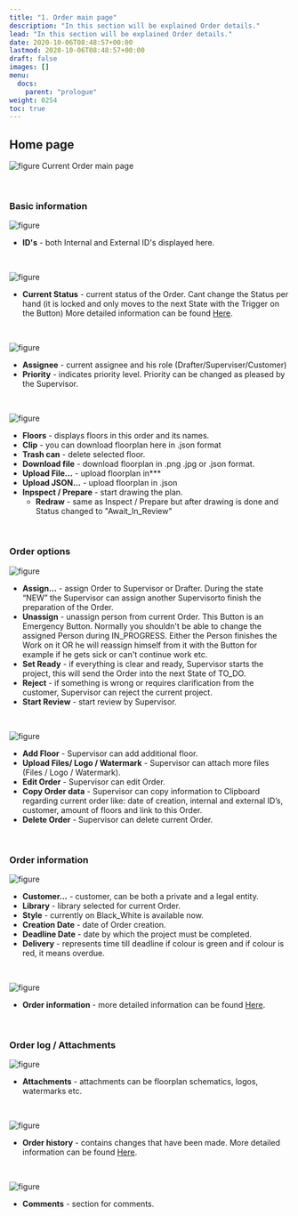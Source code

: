 ```yaml
---
title: "1. Order main page"
description: "In this section will be explained Order details."
lead: "In this section will be explained Order details."
date: 2020-10-06T08:48:57+00:00
lastmod: 2020-10-06T08:48:57+00:00
draft: false
images: []
menu:
  docs:
    parent: "prologue"
weight: 0254
toc: true
---
```


## Home page

![figure](/Ordermainmenu1.jpg "")
Current Order main page

&nbsp;  

### Basic information
![figure](/OrderID.jpg "")
* **ID's** - both Internal and External ID's displayed here.

&nbsp;   


![figure](/CurrentStatus1.jpg "")
* **Current Status** - current status of the Order. Cant change the Status per hand (it is locked and only moves to the next State with the Trigger on the Button) More detailed information can be found <a href="/docs/prologue/orders-list/status/">Here</a>.</p>


&nbsp;  


![figure](/CurrentAssignee.jpg "")
* **Assignee** - current assignee and his role (Drafter/Superviser/Customer)
* **Priority** - indicates priority level. Priority can be changed as pleased by the Supervisor.

&nbsp;  


![figure](/Floors.jpg "")
* **Floors** - displays floors in this order and its names.
* **Сlip** - you can download floorplan here in .json format
* **Trash can** - delete selected floor.
* **Download file** - download floorplan in .png .jpg or .json format.
* **Upload File...** - upload floorplan in***
* **Upload JSON...** - upload floorplan in .json
* **Inpspect / Prepare** - start drawing the plan.
  * **Redraw** - same as Inspect / Prepare but after drawing is done and Status changed to "Await_In_Review"

&nbsp;  

### Order options
![figure](/DiffStatuses.jpg "")
* **Assign...** - assign Order to Supervisor or Drafter. During the state “NEW” the Supervisor can assign another Supervisorto finish the preparation of the Order.
* **Unassign** - unassign person from current Order. This Button is an Emergency Button. Normally you shouldn't be able to change the assigned Person during IN_PROGRESS. Either the Person finishes the Work on it OR  he will reassign himself from it with the Button for example if he gets sick or can't continue work etc.
* **Set Ready** - if everything is clear and ready, Supervisor starts the project, this will send the Order into the next State of TO_DO.
* **Reject** - if something is wrong or requires clarification from the customer, Supervisor can reject the current project.
* **Start Review** - start review by Supervisor.

&nbsp;  

![figure](/Bar.jpg "")
* **Add Floor** - Supervisor can add additional floor.
* **Upload Files/ Logo / Watermark** - Supervisor can attach more files (Files / Logo / Watermark).
* **Edit Order** - Supervisor can edit Order.
* **Copy Order data** - Supervisor can copy information to Clipboard regarding current order like: date of creation, internal and external ID’s, customer, amount of floors and link to this Order.
* **Delete Order** - Supervisor can delete current Order.

&nbsp; 

### Order information
![figure](/OrderData.jpg "")
* **Customer...** - customer, can be both a private and a legal entity.
* **Library** - library selected for current Order.
* **Style** - currently on Black_White is available now.
* **Creation Date** - date of Order creation.
* **Deadline Date** - date by which the project must be completed.
* **Delivery** - represents time till deadline if colour is green and if colour is red, it means overdue.

&nbsp; 


![figure](/FFInfo.jpg "")

* **Order information** - more detailed information can be found <a href="/docs/prologue/orders-list/orders/newordercreation/#workorder-specifications">Here</a>.</p>

&nbsp;  

### Order log / Attachments
![figure](/OrderAttachments.jpg "")

* **Attachments** - attachments can be floorplan schematics, logos, watermarks etc.

&nbsp; 


![figure](/History1.jpg "")
* **Order history** - contains changes that have been made. More detailed information can be found <a href="/docs/prologue/orders-list/orders/orderhistory/">Here</a>.</p>


&nbsp; 


![figure](/CommentSection.jpg "")
* **Comments** - section for comments.